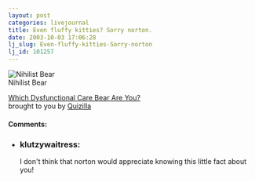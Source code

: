 ```yaml
---
layout: post
categories: livejournal
title: Even fluffy kitties? Sorry norton.
date: 2003-10-03 17:06:28
lj_slug: Even-fluffy-kitties-Sorry-norton
lj_id: 101257
---
```

![Nihilist Bear](http://images.quizilla.com/L/londonbelow/1038911195_hilistbear.jpg)  
Nihilist Bear



[ Which Dysfunctional Care Bear Are You?](http://quizilla.com/users/londonbelow/quizzes/Which%20Dysfunctional%20Care%20Bear%20Are%20You%3F/)  
brought to you by [Quizilla](http://quizilla.com)


<div id="comments"><h4>Comments:</h4><div class="lj-comments"><ul>
<li><h3>klutzywaitress: </h3>
<a id="comment-136"></a>
<p>I don't think that norton would appreciate knowing this little fact about you!</p>
</li>
</ul></div></div>
